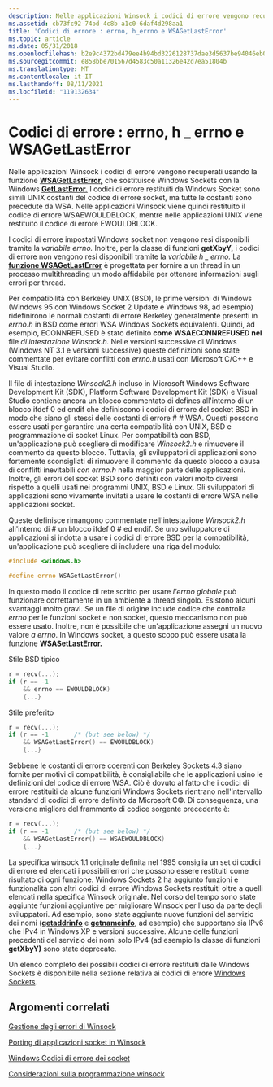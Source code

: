 ```yaml
---
description: Nelle applicazioni Winsock i codici di errore vengono recuperati usando la funzione WSAGetLastError, che sostituisce Windows Sockets con la Windows GetLastError.
ms.assetid: cb73fc92-74bd-4c8b-a1c0-6daf4d298aa1
title: 'Codici di errore : errno, h_errno e WSAGetLastError'
ms.topic: article
ms.date: 05/31/2018
ms.openlocfilehash: b2e9c4372bd479ee4b94bd3226128737dae3d5637be94046eb013716590ac285
ms.sourcegitcommit: e858bbe701567d4583c50a11326e42d7ea51804b
ms.translationtype: MT
ms.contentlocale: it-IT
ms.lasthandoff: 08/11/2021
ms.locfileid: "119132634"
---
```

# <a name="error-codes---errno-h_errno-and-wsagetlasterror"></a>Codici di errore : errno, h \_ errno e WSAGetLastError

Nelle applicazioni Winsock i codici di errore vengono recuperati usando la funzione [**WSAGetLastError,**](/windows/desktop/api/winsock/nf-winsock-wsagetlasterror) che sostituisce Windows Sockets con la Windows [**GetLastError.**](/windows/win32/api/errhandlingapi/nf-errhandlingapi-getlasterror) I codici di errore restituiti da Windows Socket sono simili UNIX costanti del codice di errore socket, ma tutte le costanti sono precedute da WSA. Nelle applicazioni Winsock viene quindi restituito il codice di errore WSAEWOULDBLOCK, mentre nelle applicazioni UNIX viene restituito il codice di errore EWOULDBLOCK.

I codici di errore impostati Windows socket non vengono resi disponibili tramite la *variabile errno.* Inoltre, per la classe di funzioni **getXbyY,** i codici di errore non vengono resi disponibili tramite la *variabile h \_ errno.* La [**funzione WSAGetLastError**](/windows/desktop/api/winsock/nf-winsock-wsagetlasterror) è progettata per fornire a un thread in un processo multithreading un modo affidabile per ottenere informazioni sugli errori per thread.

Per compatibilità con Berkeley UNIX (BSD), le prime versioni di Windows (Windows 95 con Windows Socket 2 Update e Windows 98, ad esempio) ridefinirono le normali costanti di errore Berkeley generalmente presenti in *errno.h* in BSD come errori WSA Windows Sockets equivalenti. Quindi, ad esempio, ECONNREFUSED è stato definito **come WSAECONNREFUSED nel** file *di intestazione Winsock.h.* Nelle versioni successive di Windows (Windows NT 3.1 e versioni successive) queste definizioni sono state commentate per evitare conflitti con *errno.h* usati con Microsoft C/C++ e Visual Studio.

Il file di intestazione *Winsock2.h* incluso in Microsoft Windows Software Development Kit (SDK), Platform Software Development Kit (SDK) e Visual Studio contiene ancora un blocco commentato di defines all'interno di un blocco ifdef 0 ed endif che definiscono i codici di errore del socket BSD in modo che siano gli stessi delle costanti di errore \# \# WSA. Questi possono essere usati per garantire una certa compatibilità con UNIX, BSD e programmazione di socket Linux. Per compatibilità con BSD, un'applicazione può scegliere di modificare *Winsock2.h* e rimuovere il commento da questo blocco. Tuttavia, gli sviluppatori di applicazioni sono fortemente sconsigliati di rimuovere il commento da questo blocco a causa di conflitti inevitabili *con errno.h* nella maggior parte delle applicazioni. Inoltre, gli errori del socket BSD sono definiti con valori molto diversi rispetto a quelli usati nei programmi UNIX, BSD e Linux. Gli sviluppatori di applicazioni sono vivamente invitati a usare le costanti di errore WSA nelle applicazioni socket.

Queste definisce rimangono commentate nell'intestazione *Winsock2.h* all'interno di \# un blocco ifdef 0 \# ed endif. Se uno sviluppatore di applicazioni si indotta a usare i codici di errore BSD per la compatibilità, un'applicazione può scegliere di includere una riga del modulo:


```C++
#include <windows.h>

#define errno WSAGetLastError()
```



In questo modo il codice di rete scritto per usare *l'errno globale* può funzionare correttamente in un ambiente a thread singolo. Esistono alcuni svantaggi molto gravi. Se un file di origine include codice che controlla *errno* per le funzioni socket e non socket, questo meccanismo non può essere usato. Inoltre, non è possibile che un'applicazione assegni un nuovo valore *a errno*. In Windows socket, a questo scopo può essere usata la funzione [**WSASetLastError.**](/windows/desktop/api/winsock/nf-winsock-wsasetlasterror)

Stile BSD tipico


```C++
r = recv(...);
if (r == -1
    && errno == EWOULDBLOCK)
    {...}
```



Stile preferito


```C++
r = recv(...);
if (r == -1       /* (but see below) */
    && WSAGetLastError() == EWOULDBLOCK)
    {...}
```



Sebbene le costanti di errore coerenti con Berkeley Sockets 4.3 siano fornite per motivi di compatibilità, è consigliabile che le applicazioni usino le definizioni del codice di errore WSA. Ciò è dovuto al fatto che i codici di errore restituiti da alcune funzioni Windows Sockets rientrano nell'intervallo standard di codici di errore definito da Microsoft C©. Di conseguenza, una versione migliore del frammento di codice sorgente precedente è:


```C++
r = recv(...);
if (r == -1       /* (but see below) */
    && WSAGetLastError() == WSAEWOULDBLOCK)
    {...}
```



La specifica winsock 1.1 originale definita nel 1995 consiglia un set di codici di errore ed elencati i possibili errori che possono essere restituiti come risultato di ogni funzione. Windows Sockets 2 ha aggiunto funzioni e funzionalità con altri codici di errore Windows Sockets restituiti oltre a quelli elencati nella specifica Winsock originale. Nel corso del tempo sono state aggiunte funzioni aggiuntive per migliorare Winsock per l'uso da parte degli sviluppatori. Ad esempio, sono state aggiunte nuove funzioni del servizio dei nomi ([**getaddrinfo**](/windows/desktop/api/Ws2tcpip/nf-ws2tcpip-getaddrinfo) e [**getnameinfo**](/windows/desktop/api/Ws2tcpip/nf-ws2tcpip-getnameinfo), ad esempio) che supportano sia IPv6 che IPv4 in Windows XP e versioni successive. Alcune delle funzioni precedenti del servizio dei nomi solo IPv4 (ad esempio la classe di funzioni **getXbyY)** sono state deprecate.

Un elenco completo dei possibili codici di errore restituiti dalle Windows Sockets è disponibile nella sezione relativa ai codici di errore [Windows Sockets](windows-sockets-error-codes-2.md).

## <a name="related-topics"></a>Argomenti correlati

<dl> <dt>

[Gestione degli errori di Winsock](handling-winsock-errors.md)
</dt> <dt>

[Porting di applicazioni socket in Winsock](porting-socket-applications-to-winsock.md)
</dt> <dt>

[Windows Codici di errore dei socket](windows-sockets-error-codes-2.md)
</dt> <dt>

[Considerazioni sulla programmazione winsock](winsock-programming-considerations.md)
</dt> </dl>

 

 
